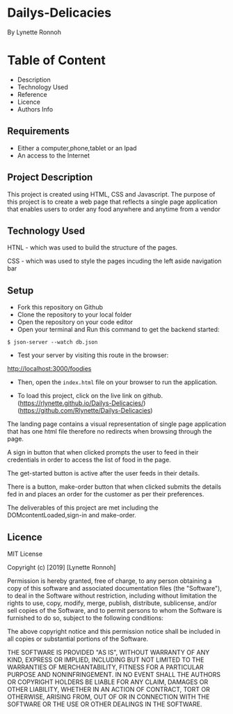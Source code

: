 # Dailys-Delicacies

By Lynette Ronnoh

# Table of Content

* Description
* Technology Used
* Reference
* Licence
* Authors Info

## Requirements
* Either a computer,phone,tablet or an Ipad
* An access to the Internet

## Project Description
This project is created using HTML, CSS and Javascript.
The purpose of this project is to create a web page that reflects a single page application that enables users to order any food anywhere and anytime from a vendor

## Technology Used
HTNL - which was used to build the structure of the pages.

CSS - which was used to style the pages incuding the left aside navigation bar
## Setup

* Fork this repository on Github
* Clone the repository to your local folder
* Open the repository on your code editor
* Open your terminal and Run this command to get the backend started:

```console
$ json-server --watch db.json
```

* Test your server by visiting this route in the browser:

[http://localhost:3000/foodies](http://localhost:3000/foodies)

* Then, open the `index.html` file on your browser to run the application.

* To load  this project, click on the live link on github. 
(https://rlynette.github.io/Dailys-Delicacies/)
(https://github.com/Rlynette/Dailys-Delicacies)

The landing page contains a visual representation of single page application that has one html file therefore no redirects when browsing through the page.

A sign in button that when clicked prompts the user to feed in their credentials in order to access the list of food in the page.

The get-started button is active after the user feeds in their details.

There is a button, make-order button that when clicked submits the details fed in and places an order for the customer as per their preferences.

The deliverables of this project are met including the DOMcontentLoaded,sign-in and make-order.

## Licence
MIT License

Copyright (c) [2019] [Lynette Ronnoh]

Permission is hereby granted, free of charge, to any person obtaining a copy of this software and associated documentation files (the "Software"), to deal in the Software without restriction, including without limitation the rights to use, copy, modify, merge, publish, distribute, sublicense, and/or sell copies of the Software, and to permit persons to whom the Software is furnished to do so, subject to the following conditions:

The above copyright notice and this permission notice shall be included in all copies or substantial portions of the Software.

THE SOFTWARE IS PROVIDED "AS IS", WITHOUT WARRANTY OF ANY KIND, EXPRESS OR IMPLIED, INCLUDING BUT NOT LIMITED TO THE WARRANTIES OF MERCHANTABILITY, FITNESS FOR A PARTICULAR PURPOSE AND NONINFRINGEMENT. IN NO EVENT SHALL THE AUTHORS OR COPYRIGHT HOLDERS BE LIABLE FOR ANY CLAIM, DAMAGES OR OTHER LIABILITY, WHETHER IN AN ACTION OF CONTRACT, TORT OR OTHERWISE, ARISING FROM, OUT OF OR IN CONNECTION WITH THE SOFTWARE OR THE USE OR OTHER DEALINGS IN THE SOFTWARE.